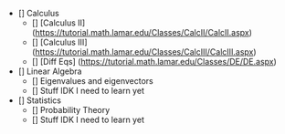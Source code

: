 - [] Calculus
    - [] [Calculus II] (https://tutorial.math.lamar.edu/Classes/CalcII/CalcII.aspx)
    - [] [Calculus III] (https://tutorial.math.lamar.edu/Classes/CalcIII/CalcIII.aspx)
    - [] [Diff Eqs] (https://tutorial.math.lamar.edu/Classes/DE/DE.aspx)
- [] Linear Algebra
    - [] Eigenvalues and eigenvectors
    - [] Stuff IDK I need to learn yet
- [] Statistics
    - [] Probability Theory
    - [] Stuff IDK I need to learn yet
